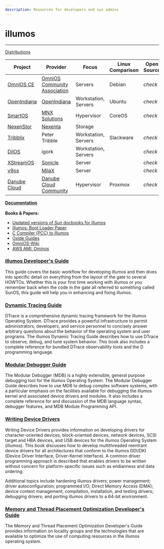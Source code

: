 ```yaml
---
description: Resources for developers and sys admins
---
```


# illumos

***

[Distributions](https://illumos.org/docs/about/distro/)

| Project                                        | Provider                                                         | Focus                | Linux Comparison | Open Source | Packaging                            | x86     | SPARC   | KVM     | LX      |
| ---------------------------------------------- | ---------------------------------------------------------------- | -------------------- | ---------------- | ----------- | ------------------------------------ | ------- | ------- | ------- | ------- |
| [OmniOS CE](https://www.omniosce.org/)         | [OmniOS Community Association](https://omniosce.org/about/about) | Servers              | Debian           | _check_     | IPS                                  | _check_ |         | _check_ | _check_ |
| [OpenIndiana](https://www.openindiana.org/)    | [OpenIndiana](https://www.openindiana.org/)                      | Workstation, Servers | Ubuntu           | _check_     | IPS                                  | _check_ |         | _check_ |         |
| [SmartOS](https://smartos.org/)                | [MNX Solutions](https://mnxsolutions.com/)                       | Hypervisor           | CoreOS           | _check_     | [pkgsrc](https://pkgsrc.joyent.com/) | _check_ |         | _check_ | _check_ |
| [NexenStor](https://community.nexenta.com/s/)  | [Nexenta](https://nexenta.com/)                                  | Storage              |                  |             | APT                                  | _check_ |         |         |         |
| [Tribblix](http://www.tribblix.org/)           | Peter Tribble                                                    | Workstation, Servers | Slackware        | _check_     | SVR4                                 | _check_ | _check_ |         | _check_ |
| [DilOS](http://www.dilos.org/)                 | igork                                                            | Workstation, Servers |                  | _check_     | APT                                  | _check_ | _check_ | _check_ | _check_ |
| [XStreamOS](http://www.sonicle.com/xstreamos/) | [Sonicle](http://www.sonicle.com/)                               | Server               |                  | _check_     |                                      | _check_ |         |         |         |
| [v9os](http://www.milax.fi/v9os.html)          | [MilaX](http://www.milax.fi/)                                    | Server               |                  | _check_     | IPS                                  |         | _check_ |         |         |
| [Danube Cloud](https://danube.cloud/)          | [Danube Cloud Community](https://github.com/erigones/esdc-ce)    | Hypervisor           | Proxmox          | _check_     | [pkgsrc](https://pkgsrc.joyent.com/) | _check_ |         |         |         |

[**Documentation** ](https://illumos.org/docs/)\
\
**Books & Papers:**

* [Updated versions of Sun docbooks for illumos](https://github.com/illumos/illumos-docbooks)
* [illumos: Boot Loader Paper](https://s3.amazonaws.com/dev.univrs.io/books/illumos\_Boot\_Loader.pdf)
* [C Compiler (PCC) to Illumos](https://briancallahan.net/blog/20230705.html)
* [Oxide Guides](https://docs.oxide.computer/guides/introduction)
* [OmniOS-Wiki](https://github.com/omniosorg/omnios-wiki)
* [AWS AMI: Ominos](https://ardeshir.io/omnios)

### [illumos Developer's Guide](https://illumos.org/books/dev/)

This guide covers the basic workflow for developing illumos and then dives into specific detail on everything from the layout of the gate to several HOWTOs. Whether this is your first time working with illumos or you remember back when the code in the gate all referred to something called SunOS, this guide will help you in enhancing and fixing illumos.

### [Dynamic Tracing Guide](https://illumos.org/books/dtrace/)

DTrace is a comprehensive dynamic tracing framework for the illumos Operating System. DTrace provides a powerful infrastructure to permit administrators, developers, and service personnel to concisely answer arbitrary questions about the behavior of the operating system and user programs. The illumos Dynamic Tracing Guide describes how to use DTrace to observe, debug, and tune system behavior. This book also includes a complete reference for bundled DTrace observability tools and the D programming language.

### [Modular Debugger Guide](https://illumos.org/books/mdb/)

The Modular Debugger (MDB) is a highly extensible, general purpose debugging tool for the illumos Operating System. The Modular Debugger Guide describes how to use MDB to debug complex software systems, with a particular emphasis on the facilities available for debugging the illumos kernel and associated device drivers and modules. It also includes a complete reference for and discussion of the MDB language syntax, debugger features, and MDB Module Programming API.

### [Writing Device Drivers](https://illumos.org/books/wdd/)

Writing Device Drivers provides information on developing drivers for character-oriented devices, block-oriented devices, network devices, SCSI target and HBA devices, and USB devices for the illumos Operating System (illumos). This book discusses how to develop multithreaded reentrant device drivers for all architectures that conform to the illumos DDI/DKI (Device Driver Interface, Driver-Kernel Interface). A common driver programming approach is described that enables drivers to be written without concern for platform-specific issues such as endianness and data ordering.

Additional topics include hardening illumos drivers; power management; driver autoconfiguration; programmed I/O; Direct Memory Access (DMA); device context management; compilation, installation, and testing drivers; debugging drivers; and porting illumos drivers to a 64-bit environment.

### [Memory and Thread Placement Optimization Developer's Guide](https://illumos.org/books/lgrps/)

The Memory and Thread Placement Optimization Developer's Guide provides information on locality groups and the technologies that are available to optimize the use of computing resources in the illumos operating system.
